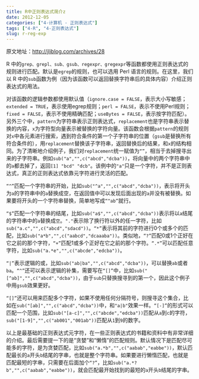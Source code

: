 ```yaml
---
title: R中正则表达式简介z
date: 2012-12-05
categories: ["4-计算机 - 正则表达式"]
tags: ["4-R", "4-正则表达式"]
slug: r-reg-exp
---
```


原文地址：<http://jliblog.com/archives/28>

R 中的`grep、grepl、sub、gsub、regexpr、gregexpr`等函数都使用正则表达式的规则进行匹配。默认是`egrep`的规则，也可以选用 Perl 语言的规则。在这里，我们以 R 中的`sub`函数为例（因为该函数可以返回替换字符串后的具体内容）介绍正则表达式的用法。

<!-- more -->

对该函数的逻辑参数都使用默认值（`ignore.case = FALSE`，表示大小写敏感；`extended = TRUE`，表示使用egrep规则；`perl
= FALSE`，表示不使用Perl规则；`fixed = FALSE`，表示不使用精确匹配；`useBytes = FALSE`，表示按字符匹配）。另外三个中，`pattern`为字符串表示正则表达式，`replacement`也是字符串表示替换的内容，`x`为字符型向量表示被替换的字符向量。该函数会根据`pattern`的规则对`x`中各元素进行搜索，遇到符合条件的第一个子字符串的位置（`gsub`是替换所有符合条件的），用`replacement`替换该子字符串，返回替换后的结果，和`x`的结构相同。为了清晰地介绍例子，我们对`replacement`统一赋值为`“”`，相当于去掉搜寻出来的子字符串。例如`sub("a","",c("abcd","dcba"))`，将向量中的两个字符串中的`a`都去掉了，返回`[1]
"bcd" "dcb"`。该例中的`"a"`只是一个字符，并不是正则表达式，真正的正则表达式依靠元字符进行灵活的匹配。

`“^”`匹配一个字符串的开始，比如`sub("^a","",c("abcd","dcba"))`，表示将开头为`a`的字符串中的`a`替换成空，在返回值中可以发现后面出现的`a`并没有被替换。如果要将开头的一个字符串替换，简单地写成`“^ab”`就行。

`“$”`匹配一个字符串的结尾，比如`sub("a$","",c("abcd","dcba"))`表示将以`a`结尾的字符串中的`a`替换成`空`。`"."`表示除了换行符以外的任一字符，比如`sub("a.c","",c("abcd","sdacd"))`。`“*”`表示将其前的字符进行0个或多个的匹配，比如`sub("a*b","",c("aabcd","dcaaaba"))`。类似地，`“?”`匹配0或1个正好在它之前的那个字符，`“+”`匹配1或多个正好在它之前的那个字符。`“.*”`可以匹配任意字符，比如`sub("a.*e","",c("abcde","edcba"))`。

`“|”`表示逻辑的或，比如`sub("ab|ba","",c("abcd","dcba"))`，可以替换`ab`或者`ba`。`“^”`还可以表示逻辑的补集，需要写在`“[]”`中，比如`sub("[^ab]","",c("abcd","dcba"))`，由于`sub`只替换搜寻到的第一个，因此这个例子中用`gsub`效果更好。

`“[]”`还可以用来匹配多个字符，如果不使用任何分隔符号，则搜寻这个集合，比如在`sub("[ab]","",c("abcd","dcba"))`中，和`"a|b"`效果一样。`“[-]”`的形式可以匹配一个范围，比如`sub("[a-c]","",c("abcde","edcba"))`匹配从`a`到`c`的字符，`sub("[1-9]","",c("ab001","001ab"))`匹配从`1`到`9`的数字。

以上是最基础的正则表达式元字符，在一些正则表达式的书籍和资料中有非常详细的介绍。最后需要提一下的是“贪婪”和“懒惰”的匹配规则。默认情况下是匹配尽可能多的字符，是为贪婪匹配，比如`sub("a.*b","",c("aabab","eabbe"))`，默认匹配最长的`a`开头`b`结尾的字串，也就是整个字符串。如果要进行懒惰匹配，也就是匹配最短的字串，只需要在后面加个`“?”`，比如`sub("a.*?b","",c("aabab","eabbe"))`，就会匹配最开始找到的最短的`a`开头`b`结尾的字串。